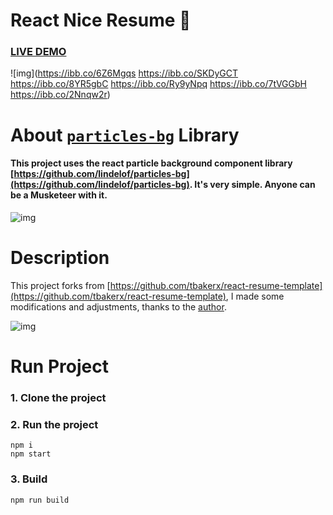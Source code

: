 # React Nice Resume :page_with_curl:

### [LIVE DEMO](https://nordicgiant2.github.io/react-nice-resume-page/index.html)

![img](https://ibb.co/6Z6Mgqs
https://ibb.co/SKDyGCT
https://ibb.co/8YR5gbC
https://ibb.co/Ry9yNpq
https://ibb.co/7tVGGbH
https://ibb.co/2Nnqw2r)

# About [`particles-bg`](https://github.com/lindelof/particles-bg) Library
#### This project uses the react particle background component library [https://github.com/lindelof/particles-bg](https://github.com/lindelof/particles-bg). It's very simple. Anyone can be a Musketeer with it.

![img](https://github.com/lindelof/particles-bg/raw/master/image/03.jpg?raw=true)

# Description
This project forks from [https://github.com/tbakerx/react-resume-template](https://github.com/tbakerx/react-resume-template), I made some modifications and adjustments, thanks to the [author](https://github.com/tbakerx).

![img](https://github.com/nordicgiant2/react-nice-resume/blob/master/public/images/img2.jpg?raw=true)

# Run Project
### 1. Clone the project

### 2. Run the project
```shell
npm i
npm start
```

### 3. Build
```shell
npm run build
```
